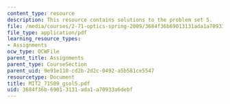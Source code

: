 ```yaml
---
content_type: resource
description: This resource contains solutions to the problem set 5.
file: /media/courses/2-71-optics-spring-2009/3684f36b69013131ada1a70933a6debf_MIT2_71S09_gsol5.pdf
file_type: application/pdf
learning_resource_types:
- Assignments
ocw_type: OCWFile
parent_title: Assignments
parent_type: CourseSection
parent_uid: 9e91e110-cd2b-2d2c-0492-a5b581ce5547
resourcetype: Document
title: MIT2_71S09_gsol5.pdf
uid: 3684f36b-6901-3131-ada1-a70933a6debf
---
```

